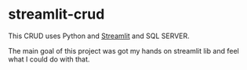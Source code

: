 # streamlit-crud

This CRUD uses Python and [Streamlit](https://streamlit.io/) and SQL SERVER. 

The main goal of this project was got my hands on streamlit lib and feel what I could do with that.